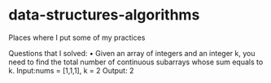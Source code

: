 # data-structures-algorithms
Places where I put some of my practices

Questions that I solved:
• Given an array of integers and an integer k, you need to find the total number of continuous subarrays whose sum equals to k.
   Input:nums = [1,1,1], k = 2 Output: 2

